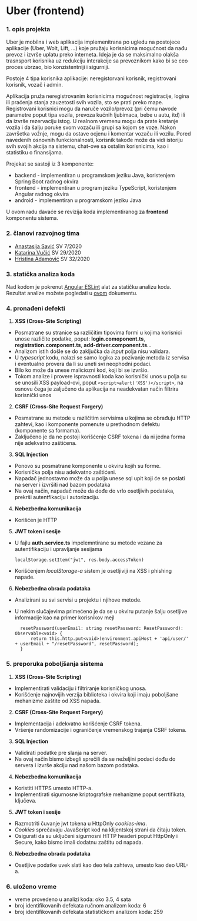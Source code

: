 # Uber (frontend)

### 1. opis projekta
Uber je mobilna i web aplikacija implemenitrana po ugledu na postojece aplikacije (Uber, Wolt, Lift, ...) koje pružaju korisnicima mogućnost da nađu prevoz i izvrše uplatu preko interneta. Ideja je da se maksimalno olakša trasnsport korisnika uz redukciju interakcije sa prevoznikom kako bi se ceo proces ubrzao, bio konzistentniji i sigurniji.

Postoje 4 tipa korisnika aplikacije: neregistorvani korisnik, registrovani korisnik, vozač i admin.

Aplikacija pruža neregistrovanim korisnicima mogućnost registracije, logina ili praćenja stanja zauzetosti svih vozila, sto se prati preko mape. Registrovani korisnici mogu da naruče vozilo/prevoz (pri čemu navode parametre poput tipa vozila, prevoza kućnih ljubimaca, bebe u autu, itd) ili da izvrše rezervaciju istog. U realnom vremenu mogu da prate kretanje vozila i da šalju poruke svom vozaču ili grupi sa kojom se voze. Nakon završetka vožnje, mogu da ostave ocjenu i komentar vozaču ili vozilu. Pored navedenih osnovnih funkcionalnosti, korisnik takođe može da vidi istoriju svih svojih akcija na sistemu, chat-ove sa ostalim korisnicima, kao i statistiku o finansijama.

Projekat se sastoji iz 3 komponente:

- backend - implementiran u programskom jeziku Java, koristenjem Spring Boot radnog okvira
- frontend - implementiran u program jeziku TypeScript, koristenjem Angular radnog okvira
- android - implementiran u programskom jeziku Java

U ovom radu davaće se revizija koda implementiranog za **frontend** komponentu sistema.


### 2. članovi razvojnog tima
- [Anastasija Savić](https://github.com/savic-a) SV 7/2020
- [Katarina Vučić](https://github.com/kaca01) SV 29/2020
- [Hristina Adamović](https://github.com/hristinaina) SV 32/2020

### 3. statička analiza koda
Nad kodom je pokrenut [Angular ESLint](https://github.com/angular-eslint/angular-eslint) alat za statičku analizu koda. Rezultat analize možete pogledati u [ovom](analiza_koda.pdf) dokumentu. 

### 4. pronađeni defekti
1. **XSS (Cross-Site Scripting)**
- Posmatrane su stranice sa različitim tipovima formi u kojima korisnici unose različite podatke, poput: **login.comoponent.ts**, **registration.component.ts**, **add-driver.component.ts**...
- Analizom istih došle se do zaključka da _input_ polja nisu validara.
- U _typescript_ kodu, nalazi se samo logika za pozivanje metoda iz servisa i eventualno provera da li su uneti svi neophodni podaci.
- Bilo ko može da unese maliciozni kod, koji bi se izvršio.
- Tokom analize i provere ispravnosti koda kao korisnički unos u polja su se unosili XSS payload-ovi, poput `<script>alert('XSS')</script>`, na osnovu čega je zaljučeno da aplikacija na neadekvatan način filtrira korisnički unos

2. **CSRF (Cross-Site Request Forgery)**
- Posmatrane su metode u različitim servisima u kojima se obrađuju HTTP zahtevi, kao i komponente pomenute u prethodnom defektu (komponente sa formama).
- Zaključeno je da ne postoji korišćenje CSRF tokena i da ni jedna forma nije adekvatno zaštićena.
 
3. **SQL Injection** 
- Ponovo su posmatrane komponente u okviru kojih su forme.
- Korisnička polja nisu adekvatno zaštićeni.
- Napadač jednostavno može da u polja unese sql upit koji će se poslati na server i izvršiti nad bazom podataka
- Na ovaj način, napadač može da dođe do vrlo osetljivih podataka, prekrši autentfikaciju i autorizaciju.

4. **Nebezbedna komunikacija** 
- Korišćen je HTTP 

5. **JWT token i sesije**
- U fajlu **auth.service.ts** impelemntirane su metode vezane za autentifikaciju i upravljanje sesijama

      localStorage.setItem("jwt", res.body.accessToken)

- Korišćenjem _localStorage-a_ sistem je osetljiviji na XSS i phishing napade.  

6. **Nebezbedna obrada podataka**
- Analizirani su svi servisi u projektu i njihove metode.
- U nekim slučajevima primećeno je da se u okviru putanje šalju osetljive informacije kao na primer korisnikov mejl
    
        resetPassword(userEmail: string resetPassword: ResetPassword): Observable<void> { 
            return this.http.put<void>(environment.apiHost + 'api/user/' + userEmail + "/resetPassword", resetPassword);
        }


### 5. preporuka poboljšanja sistema
1. **XSS (Cross-Site Scripting)**
- Implementirati validaciju i filtriranje korisničkog unosa.
- Korišćenje najnovijih verzija biblioteka i okvira koji imaju poboljšane mehanizme zaštite od XSS napada.

2. **CSRF (Cross-Site Request Forgery)**
- Implementacija i adekvatno korišćenje CSRF tokena.
- Vršenje randomizacije i ograničenje vremenskog trajanja CSRF tokena.

3. **SQL Injection** 
- Validirati podatke pre slanja na server. 
- Na ovaj način bismo izbegli sprečili da se neželjini podaci dođu do servera i izvrše akciju nad našom bazom podataka.

4. **Nebezbedna komunikacija** 
- Koristiti HTTPS umesto HTTP-a.
- Implementirati sigurnosne kriptografske mehanizme poput serrtifikata, ključeva.

5. **JWT token i sesije**
- Razmotriti čuvanje jwt tokena u HttpOnly _cookies-ima_.
- _Cookies_ sprečavaju JavaScript kod na klijentskoj strani da čitaju token.
- Osigurati da su uključeni sigurnosni HTTP headeri poput HttpOnly i Secure, kako bismo imali dodatnu zaštitu od napada.

6. **Nebezbedna obrada podataka**
- Osetljive podatke uvek slati kao deo tela zahteva, umesto kao deo URL-a.

### 6. uloženo vreme
- vreme provedeno u analizi koda: oko 3.5, 4 sata
- broj identifikovanih defekata ručnom analizom koda: 6
- broj identifikovanih defekata statističkom analizom koda: 259